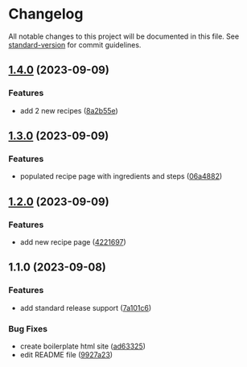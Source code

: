 # Changelog

All notable changes to this project will be documented in this file. See [standard-version](https://github.com/conventional-changelog/standard-version) for commit guidelines.

## [1.4.0](https://github.com/BigusChonker/odin-recipes/compare/v1.3.0...v1.4.0) (2023-09-09)


### Features

* add 2 new recipes ([8a2b55e](https://github.com/BigusChonker/odin-recipes/commit/8a2b55ea729475bd5c9f74b0dc17b265971c3247))

## [1.3.0](https://github.com/BigusChonker/odin-recipes/compare/v1.2.0...v1.3.0) (2023-09-09)


### Features

* populated recipe page with ingredients and steps ([06a4882](https://github.com/BigusChonker/odin-recipes/commit/06a4882dc24493e6a42f6a5249705184f3254adb))

## [1.2.0](https://github.com/BigusChonker/odin-recipes/compare/v1.1.0...v1.2.0) (2023-09-09)


### Features

* add new recipe page ([4221697](https://github.com/BigusChonker/odin-recipes/commit/4221697da46b09d807875c9ef31535cf60f7ae33))

## 1.1.0 (2023-09-08)


### Features

* add standard release support ([7a101c6](https://github.com/BigusChonker/odin-recipes/commit/7a101c6a3b2f9507150e5ba89a483d5e7a1e1897))


### Bug Fixes

* create boilerplate html site ([ad63325](https://github.com/BigusChonker/odin-recipes/commit/ad63325f7dd05784462041b3772bf48fd6dd3864))
* edit README file ([9927a23](https://github.com/BigusChonker/odin-recipes/commit/9927a2302a733be784c8f11b82d30059019aa060))
